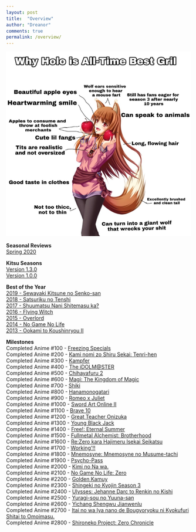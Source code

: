 ```yaml
---
layout: post
title:  "Overview"
author: "Dreanor"
comments: true
permalink: /overview/
---
```


![Holo](..\assets\best_girl.jpg)

**Seasonal Reviews**  
[Spring 2020](https://dreanoranime.github.io/AnimeReviews/2020-07-02/spring-2020)

**Kitsu Seasons**  
[Version 1.3.0](https://kitsu.io/posts/9074595)  
[Version 1.0.0](https://kitsu.io/posts/9040628)

**Best of the Year**  
[2019 - Sewayaki Kitsune no Senko-san](https://kitsu.io/anime/sewayaki-kitsune-no-senko-san)  
[2018 - Satsuriku no Tenshi](https://kitsu.io/anime/satsuriku-no-tenshi)  
[2017 - Shuumatsu Nani Shitemasu ka?](https://kitsu.io/anime/shuumatsu-nani-shitemasu-ka-isogashii-desu-ka-sukutte-moratte-ii-desu-ka)  
[2016 - Flying Witch](https://kitsu.io/anime/flying-witch)  
[2015 - Overlord](https://kitsu.io/anime/overlord)  
[2014 - No Game No Life](https://kitsu.io/anime/no-game-no-life)  
[2013 - Ookami to Koushinryou II](https://kitsu.io/anime/spice-and-wolf-ii)

**Milestones**  
Completed Anime #100 - [Freezing Specials](https://myanimelist.net/anime/10172/Freezing_Specials)  
Completed Anime #200 - [Kami nomi zo Shiru Sekai: Tenri-hen](https://myanimelist.net/anime/15117/Kami_nomi_zo_Shiru_Sekai:_Tenri-hen)  
Completed Anime #300 - [Kampfer](https://myanimelist.net/anime/6205)  
Completed Anime #400 - [The iDOLM@STER](https://myanimelist.net/anime/10278/The_iDOLM@STER)  
Completed Anime #500 - [Chihayafuru 2](https://myanimelist.net/anime/14397/Chihayafuru_2)  
Completed Anime #600 - [Magi: The Kingdom of Magic](https://myanimelist.net/anime/18115)  
Completed Anime #700 - [Shiki](https://myanimelist.net/anime/7724/Shiki)  
Completed Anime #800 - [Hanamonogatari](https://myanimelist.net/anime/21855/Hanamonogatari)  
Completed Anime #900 - [Romeo x Juliet](https://myanimelist.net/anime/1699/Romeo_x_Juliet)  
Completed Anime #1000 - [Sword Art Online II](https://myanimelist.net/anime/21881/Sword_Art_Online_II)  
Completed Anime #1100 - [Brave 10](https://myanimelist.net/anime/11241/Brave_10)  
Completed Anime #1200 - [Great Teacher Onizuka](https://myanimelist.net/anime/245/Great_Teacher_Onizuka)  
Completed Anime #1300 - [Young Black Jack](https://myanimelist.net/anime.php?id=30740)  
Completed Anime #1400 - [Free!: Eternal Summer](https://myanimelist.net/anime/22265/Free__Eternal_Summer)  
Completed Anime #1500 - [Fullmetal Alchemist: Brotherhood](https://myanimelist.net/anime/5114/Fullmetal_Alchemist__Brotherhood)  
Completed Anime #1600 - [Re:Zero kara Hajimeru Isekai Seikatsu](https://myanimelist.net/anime/31240/Re_Zero_kara_Hajimeru_Isekai_Seikatsu)  
Completed Anime #1700 - [Working'!!](https://myanimelist.net/anime/10521/Working)  
Completed Anime #1800 - [Mnemosyne: Mnemosyne no Musume-tachi](https://myanimelist.net/anime/3342)  
Completed Anime #1900 - [Psycho-Pass](https://myanimelist.net/anime/13601/Psycho-Pass)  
Completed Anime #2000 - [Kimi no Na wa.](https://myanimelist.net/anime/32281/)  
Completed Anime #2100 - [No Game No Life: Zero](https://myanimelist.net/anime/33674/)  
Completed Anime #2200 - [Golden Kamuy](https://myanimelist.net/anime/36028/Golden_Kamuy)  
Completed Anime #2300 - [Shingeki no Kyojin Season 3](https://myanimelist.net/anime/35760)  
Completed Anime #2400 - [Ulysses: Jehanne Darc to Renkin no Kishi](https://myanimelist.net/anime/36510)  
Completed Anime #2500 - [Yuragi-sou no Yuuna-san](https://myanimelist.net/anime/36726)  
Completed Anime #2600 - [Yichang Shengwu Jianwenlu](https://myanimelist.net/anime/39421/Yichang_Shengwu_Jianwenlu)  
Completed Anime #2700 - [Itai no wa Iya nano de Bougyoryoku ni Kyokufuri Shitai to Omoimasu.](https://myanimelist.net/anime/38790/Itai_no_wa_Iya_nano_de_Bougyoryoku_ni_Kyokufuri_Shitai_to_Omoimasu)  
Completed Anime #2800 - [Shironeko Project: Zero Chronicle](https://myanimelist.net/anime/38843/Shironeko_Project__Zero_Chronicle)  
